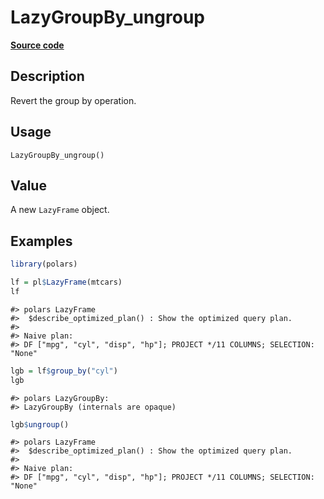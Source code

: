 

# LazyGroupBy_ungroup

[**Source code**](https://github.com/pola-rs/r-polars/tree/8dac37e8bf89bcd080a13d0ed20dd1dc2bee615f/R/lazyframe__group_by.R#L121)

## Description

Revert the group by operation.

## Usage

<pre><code class='language-R'>LazyGroupBy_ungroup()
</code></pre>

## Value

A new <code>LazyFrame</code> object.

## Examples

``` r
library(polars)

lf = pl$LazyFrame(mtcars)
lf
```

    #> polars LazyFrame
    #>  $describe_optimized_plan() : Show the optimized query plan.
    #> 
    #> Naive plan:
    #> DF ["mpg", "cyl", "disp", "hp"]; PROJECT */11 COLUMNS; SELECTION: "None"

``` r
lgb = lf$group_by("cyl")
lgb
```

    #> polars LazyGroupBy: 
    #> LazyGroupBy (internals are opaque)

``` r
lgb$ungroup()
```

    #> polars LazyFrame
    #>  $describe_optimized_plan() : Show the optimized query plan.
    #> 
    #> Naive plan:
    #> DF ["mpg", "cyl", "disp", "hp"]; PROJECT */11 COLUMNS; SELECTION: "None"
